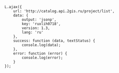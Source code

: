 

    L.ajax({
        url: 'http://catalog.api.2gis.ru/project/list',
        data: {
            output: 'jsonp',
            key: 'ruxlih0718',
            version: 1.3,
            lang: 'ru'
        },
        success: function (data, textStatus) {
            console.log(data);
        },
        error: function (error) {
            console.log(error);
        }
    });